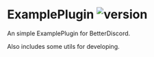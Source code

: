 # ExamplePlugin ![version]

An simple ExamplePlugin for BetterDiscord.

Also includes some utils for developing.

<!-- Variables -->

[version]: https://img.shields.io/badge/Version-1.0.0-blue?style=flat-square
